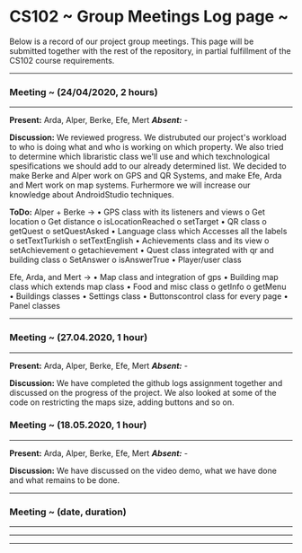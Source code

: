 # CS102 ~ Group Meetings Log page ~

Below is a record of our project group meetings. This page will be submitted together with the rest of the repository, in partial fulfillment of the CS102 course requirements.

****
### Meeting ~ (24/04/2020, 2 hours)
****
**Present:** Arda, Alper, Berke, Efe, Mert   _**Absent:**_ -

**Discussion:** 
We reviewed progress. We distrubuted our project's workload to who is doing what and who is working on which property. We also tried to determine which libraristic class we'll use and which texchnological spesifications we should add to our already determined list. We decided to make Berke and Alper work on GPS and QR Systems, and make Efe, Arda and Mert work on map systems. Furhermore we will increase our knowledge about AndroidStudio techniques.  

**ToDo:** 
Alper + Berke ->
•    GPS class with its listeners and views
o    Get location
o    Get distance
o    isLocationReached
o    setTarget
•    QR class
o    getQuest
o    setQuestAsked
•    Language class which Accesses all the labels 
o    setTextTurkish
o    setTextEnglish
•    Achievements class and its view
o    setAchievement
o    getachievement
•    Quest class integrated with qr and building class
o    SetAnswer
o    isAnswerTrue
•    Player/user class

Efe, Arda, and Mert ->
•    Map class and integration of gps
•    Building map class which extends map class
•    Food and misc class
o    getInfo
o    getMenu
•    Buildings classes
•    Settings class
•    Buttonscontrol class for every page
•    Panel classes

****
### Meeting ~ (27.04.2020, 1 hour)
****
**Present:** Arda, Alper, Berke, Efe, Mert   _**Absent:**_ -

**Discussion:** 
We have completed the github logs assignment together and discussed on the progress of the project. We also looked at some of the code on restricting the maps size, adding buttons and so on.

### Meeting ~ (18.05.2020, 1 hour)
****
**Present:** Arda, Alper, Berke, Efe, Mert   _**Absent:**_ -

**Discussion:** 
We have discussed on the video demo, what we have done and what remains to be done.


****
### Meeting ~ (date, duration)
****

****
****
